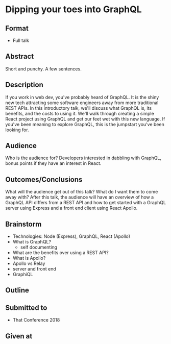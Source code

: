 # Dipping your toes into GraphQL

## Format

* Full talk

## Abstract
Short and punchy.  A few sentences.

## Description
If you work in web dev, you've probably heard of GraphQL. It is the shiny new tech attracting some software engineers away from more traditional REST APIs. In this introductory talk, we'll discuss what GraphQL is, its benefits, and the costs to using it. We'll walk through creating a simple React project using GraphQL and get our feet wet with this new language. If you've been meaning to explore GraphQL, this is the jumpstart you've been looking for.

## Audience
Who is the audience for?
Developers interested in dabbling with GraphQL, bonus points if they have an interest in React.

## Outcomes/Conclusions
What will the audience get out of this talk? What do I want them to come
away with?
After this talk, the audience will have an overview of how a GraphQL API differs from a REST API and how to get started with a GraphQL server using Express and a front end client using React Apollo.

## Brainstorm
- Technologies: Node (Express), GraphQL, React (Apollo)
- What is GraphQL?
  - self documenting
- What are the benefits over using a REST API?
- What is Apollo?
- Apollo vs Relay
- server and front end
- GraphiQL


## Outline


## Submitted to
- That Conference 2018

## Given at